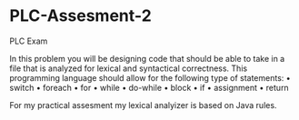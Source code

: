 # PLC-Assesment-2
PLC Exam

In this problem you will be designing code that should be able to take in a file that is analyzed for lexical and syntactical correctness. This programming language should allow for the following type of statements:
• switch
• foreach
• for
• while
• do-while
• block
• if
• assignment • return

For my practical assesment my lexical analyizer is based on Java rules. 
